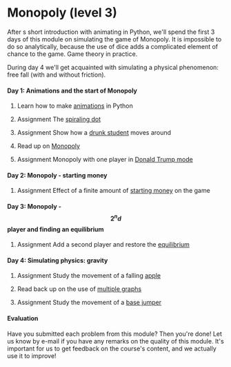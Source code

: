 # Monopoly (level 3)

After s short introduction with animating in Python, we'll spend the first 3 days of this module on simulating the game of Monopoly. It is impossible to do so analytically, because the use of dice adds a complicated element of chance to the game. Game theory in practice.

During day 4 we'll get acquainted with simulating a physical phenomenon: free fall (with and without friction).

#### Day 1: Animations and the start of Monopoly

1. Learn how to make [animations](/resources/animations) in Python

2. <span class="badge badge-primary">Assignment</span> The [spiraling dot](/movement/dot)

3. <span class="badge badge-primary">Assignment</span> Show how a [drunk student](/movement/student) moves around

4. Read up on [Monopoly](/monopoly/introduction)

5. <span class="badge badge-primary">Assignment</span> Monopoly with one player in [Donald Trump mode](/monopoly/moving-around)


#### Day 2: Monopoly - starting money

1. <span class="badge badge-primary">Assignment</span> Effect of a finite amount of [starting money](/monopoly/startingmoney) on the game


#### Day 3: Monopoly - $$2^nd$$ player and finding an equilibrium

1. <span class="badge badge-primary">Assignment</span> Add a second player and restore the [equilibrium](/monopoly/two-players)


#### Day 4: Simulating physics: gravity

1. <span class="badge badge-primary">Assignment</span> Study the movement of a falling [apple](/movement/apple)

2. Read back up on the use of [multiple graphs](/resources/plot)

3. <span class="badge badge-primary">Assignment</span> Study the movement of a [base jumper](/movement/basejump)

#### Evaluation

Have you submitted each problem from this module? Then you're done! Let us know by e-mail if you have any remarks on the quality of this module. It's important for us to get feedback on the course's content, and we actually use it to improve!
